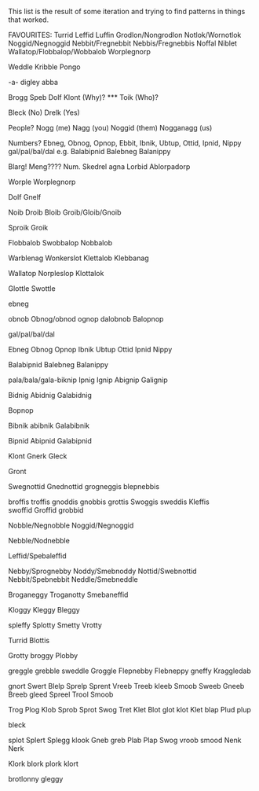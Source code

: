 This list is the result of some iteration and trying to find patterns in things that worked.

FAVOURITES:
Turrid
Leffid
Luffin
Grodlon/Nongrodlon
Notlok/Wornotlok
Noggid/Negnoggid
Nebbit/Fregnebbit
Nebbis/Fregnebbis
Noffal
Niblet
Wallatop/Flobbalop/Wobbalob
Worplegnorp

Weddle
Kribble
Pongo

-a-
digley
abba

Brogg
Speb
Dolf
Klont (Why)? ***
Toik (Who)?

Bleck (No)
Drelk (Yes)

People?
Nogg (me)
Nagg (you)
Noggid (them)
Nogganagg (us)

Numbers? Ebneg, Obnog, Opnop, Ebbit, Ibnik, Ubtup, Ottid, Ipnid, Nippy
gal/pal/bal/dal
e.g.
Balabipnid
Balebneg
Balanippy

Blarg!
Meng????
Num.
Skedrel
agna Lorbid
Ablorpadorp

Worple
Worplegnorp

Dolf
Gnelf

Noib
Droib
Bloib
Groib/Gloib/Gnoib

Sproik 
Groik 

Flobbalob
Swobbalop
Nobbalob



Warblenag
Wonkerslot
Klettalob
Klebbanag

Wallatop
Norpleslop
Klottalok

Glottle
Swottle

ebneg

obnob
Obnog/obnod
ognop
dalobnob
Balopnop


gal/pal/bal/dal

Ebneg
Obnog
Opnop
Ibnik
Ubtup
Ottid
Ipnid
Nippy

Balabipnid
Balebneg
Balanippy


pala/bala/gala-biknip
Ipnig
Ignip
Abignip
Galignip

Bidnig
Abidnig
Galabidnig

Bopnop

Bibnik
abibnik
Galabibnik

Bipnid
Abipnid
Galabipnid

Klont
Gnerk
Gleck

Gront 



Swegnottid 
Gnednottid
grogneggis 
blepnebbis

broffis
troffis 
gnoddis
gnobbis
grottis 
Swoggis
sweddis
Kleffis  
swoffid
Groffid 
grobbid

Nobble/Negnobble
Noggid/Negnoggid

Nebble/Nodnebble

Leffid/Spebaleffid

Nebby/Sprognebby
Noddy/Smebnoddy
Nottid/Swebnottid
Nebbit/Spebnebbit
Neddle/Smebneddle

Broganeggy
Troganotty
Smebaneffid 


Kloggy
Kleggy
Bleggy

spleffy
Splotty
Smetty 
Vrotty

Turrid
Blottis

Grotty 
broggy
Plobby 

greggle 
grebble
sweddle
Groggle
Flepnebby
Flebneppy
gneffy
Kraggledab

gnort
Swert
Blelp
Sprelp
Sprent 
Vreeb
Treeb 
kleeb
Smoob
Sweeb
Gneeb
Breeb
gleed
Spreel
Trool
Smoob

Trog
Plog
Klob
Sprob
Sprot
Swog
Tret
Klet 
Blot
glot
klot
Klet
blap
Plud
plup

bleck

splot
Splert
Splegg
klook
Gneb
greb
Plab
Plap
Swog
vroob
smood
Nenk
Nerk

Klork
blork
plork
klort


brotlonny
gleggy
